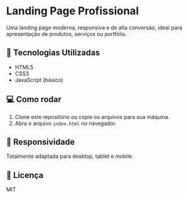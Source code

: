 # Landing Page Profissional

Uma landing page moderna, responsiva e de alta conversão, ideal para apresentação de produtos, serviços ou portfólio.

## 🚀 Tecnologias Utilizadas

- HTML5
- CSS3
- JavaScript (básico)

## 💻 Como rodar

1. Clone este repositório ou copie os arquivos para sua máquina.
2. Abra o arquivo `index.html` no navegador.

## 📱 Responsividade

Totalmente adaptada para desktop, tablet e mobile.

## 📄 Licença

MIT
